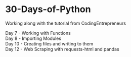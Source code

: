 # 30-Days-of-Python
Working along with the tutorial from CodingEntrepreneurs

Day 7 - Working with Functions  
Day 8 - Importing Modules  
Day 10 - Creating files and writing to them  
Day 12 - Web Scraping with requests-html and pandas  
